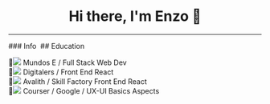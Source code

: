 <h1 align="center">Hi there, I'm Enzo 👋</h1>
<hr color= "red" />
### Info
<img>
## Education

:scroll:![](https://geps.dev/progress/100) Mundos E / Full Stack Web Dev <br/>
:scroll:![](https://geps.dev/progress/80) Digitalers / Front End React <br/>
:scroll:![](https://geps.dev/progress/80) Avalith / Skill Factory Front End React <br/>
:scroll:![](https://geps.dev/progress/15) Courser / Google / UX-UI Basics Aspects <br/>
 

  
  
<!--
**lemarchesi09/lemarchesi09** is a ✨ _special_ ✨ repository because its `README.md` (this file) appears on your GitHub profile.

Here are some ideas to get you started:

- 🔭 I’m currently working on ...
- 🌱 I’m currently learning ...
- 👯 I’m looking to collaborate on ...
- 🤔 I’m looking for help with ...
- 💬 Ask me about ...
- 📫 How to reach me: ...
- 😄 Pronouns: ...
- ⚡ Fun fact: ...
-->
